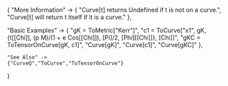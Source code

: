 {
  "More Information" -> {
      "Curve[t] returns Undefined if t is not on a curve.",
   "Curve[t] will return t itself if it is a curve."
  },

  "Basic Examples" -> {
      "gK = ToMetric[\"Kerr\"]",
      "c1 = ToCurve[\"x1\", gK, {t[\[Chi]], (p M)/(1 + e Cos[\[Chi]]), \[Pi]/2, \[Phi][\[Chi]]}, \[Chi]]",
      "gKC = ToTensorOnCurve[gK, c1]",
      "Curve[gK]",
      "Curve[c1]",
      "Curve[gKC]"
    },

    "See Also" ->
    {"CurveQ","ToCurve","ToTensorOnCurve"}

}
